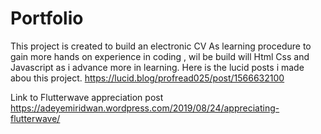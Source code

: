 # Portfolio
This project is created to build an electronic CV 
As learning procedure to gain more hands on experience in coding , wil be build will Html Css and Javascript as i advance more in learning.
Here is the lucid posts i made abou this project. https://lucid.blog/profread025/post/1566632100

Link to Flutterwave appreciation post https://adeyemiridwan.wordpress.com/2019/08/24/appreciating-flutterwave/
